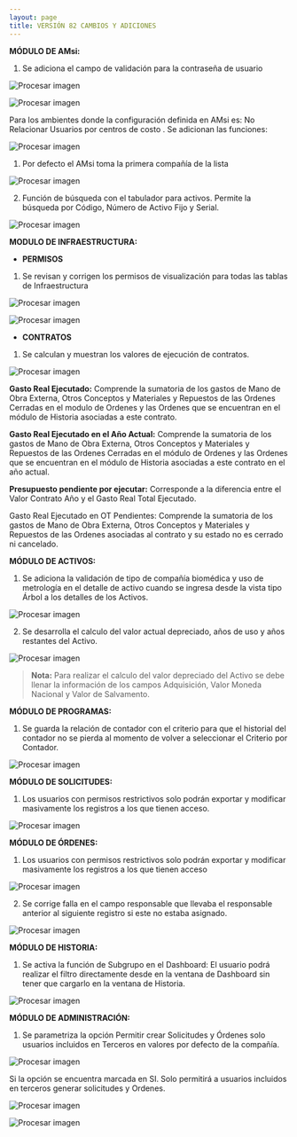 ```yaml
---
layout: page
title: VERSIÓN 82 CAMBIOS Y ADICIONES
---
```

**MÓDULO DE AMsi:**

1. Se adiciona el campo de validación para la contraseña de usuario

![Procesar imagen](https://ayuda.winsoftware.com.co/assets/images/Version82/Imagen1.png)

![Procesar imagen](https://ayuda.winsoftware.com.co/assets/images/Version82/Imagen2.png)


Para los ambientes donde la configuración definida en AMsi es: No Relacionar Usuarios por centros de costo . Se adicionan las funciones:

![Procesar imagen](https://ayuda.winsoftware.com.co/assets/images/Version82/Imagen3.png)


1. Por defecto el AMsi toma la primera compañía de la lista

![Procesar imagen](https://ayuda.winsoftware.com.co/assets/images/Version82/Imagen4.png)


2. Función de búsqueda con el tabulador para activos. Permite la búsqueda por Código, Número de Activo Fijo y Serial.

![Procesar imagen](https://ayuda.winsoftware.com.co/assets/images/Version82/Imagen5.png)

**MODULO DE INFRAESTRUCTURA:**

* **PERMISOS**

1. Se revisan y corrigen los permisos de visualización para todas las tablas de Infraestructura

![Procesar imagen](https://ayuda.winsoftware.com.co/assets/images/Version82/Imagen6.png)

![Procesar imagen](https://ayuda.winsoftware.com.co/assets/images/Version82/Imagen7.png)

* **CONTRATOS**

1. Se calculan y muestran los valores de ejecución de contratos.

![Procesar imagen](https://ayuda.winsoftware.com.co/assets/images/Version82/Imagen8.png)

**Gasto Real Ejecutado:** Comprende la sumatoria de los gastos de Mano de Obra Externa, Otros Conceptos y Materiales y Repuestos de las Ordenes Cerradas en el modulo de Ordenes y las Ordenes que se encuentran en el módulo de Historia asociadas a este contrato.

**Gasto Real Ejecutado en el Año Actual:** Comprende la sumatoria de los gastos de Mano de Obra Externa, Otros Conceptos y Materiales y Repuestos de las Ordenes Cerradas en el módulo de Ordenes y las Ordenes que se encuentran en el módulo de Historia asociadas a este contrato en el año actual.

**Presupuesto pendiente por ejecutar:** Corresponde a la diferencia entre el Valor Contrato Año y el Gasto Real Total Ejecutado.

Gasto Real Ejecutado en OT Pendientes: Comprende la sumatoria de los gastos de Mano de Obra Externa, Otros Conceptos y Materiales y Repuestos de las Ordenes asociadas al contrato y su estado no es cerrado ni cancelado.

**MÓDULO DE ACTIVOS:**

1. Se adiciona la validación de tipo de compañía biomédica y uso de metrología en el detalle de activo cuando se ingresa desde la vista tipo Árbol a los detalles de los Activos.

![Procesar imagen](https://ayuda.winsoftware.com.co/assets/images/Version82/Imagen9.png)

2. Se desarrolla el calculo del valor actual depreciado, años de uso y años restantes del Activo. 

![Procesar imagen](https://ayuda.winsoftware.com.co/assets/images/Version82/Imagen10.png)

> **Nota:** Para realizar el calculo del valor depreciado del Activo se debe llenar la información de los campos Adquisición, Valor Moneda Nacional y Valor de Salvamento. 

**MÓDULO DE PROGRAMAS:**

1. Se guarda la relación de contador con el criterio para que el historial del contador no se pierda al momento de volver a seleccionar el Criterio por Contador.

![Procesar imagen](https://ayuda.winsoftware.com.co/assets/images/Version82/Imagen11.png)

**MÓDULO DE SOLICITUDES:**

1. Los usuarios con permisos restrictivos solo podrán exportar y modificar masivamente los registros a los que tienen acceso.

![Procesar imagen](https://ayuda.winsoftware.com.co/assets/images/Version82/Imagen12.png)

**MÓDULO DE ÓRDENES:**

1. Los usuarios con permisos restrictivos solo podrán exportar y modificar masivamente los registros a los que tienen acceso

![Procesar imagen](https://ayuda.winsoftware.com.co/assets/images/Version82/Imagen13.png)

2. Se corrige falla en el campo responsable que llevaba el responsable anterior al siguiente registro si este no estaba asignado.

![Procesar imagen](https://ayuda.winsoftware.com.co/assets/images/Version82/Imagen14.png)

**MÓDULO DE HISTORIA:**

1. Se activa la función de Subgrupo en el Dashboard: El usuario podrá realizar el filtro directamente desde en la ventana de Dashboard sin tener que cargarlo en la ventana de Historia.

![Procesar imagen](https://ayuda.winsoftware.com.co/assets/images/Version82/Imagen15.png)

**MÓDULO DE ADMINISTRACIÓN:**

1. Se parametriza la opción Permitir crear Solicitudes y Órdenes solo usuarios incluidos en Terceros en valores por defecto de la compañía.

![Procesar imagen](https://ayuda.winsoftware.com.co/assets/images/Version82/Imagen16.png)

Si la opción se encuentra marcada en SI. Solo permitirá a usuarios incluidos en terceros generar solicitudes y Ordenes.

![Procesar imagen](https://ayuda.winsoftware.com.co/assets/images/Version82/Imagen17.png)

![Procesar imagen](https://ayuda.winsoftware.com.co/assets/images/Version82/Imagen18.png)